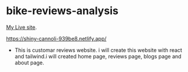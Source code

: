 # bike-reviews-analysis

 [My Live site](https://shiny-cannoli-939be8.netlify.app/).

https://shiny-cannoli-939be8.netlify.app/

* This is customar reviews website. i will create this website with react and tailwind.i will created home page, reviews page, blogs page and about page.
